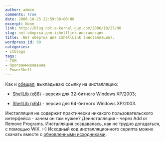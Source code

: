 ```yaml
---
author: admin
comments: true
date: 2006-10-25 22:59:38+00:00
excerpt: None
link: http://blog.not-a-kernel-guy.com/2006/10/25/90
slug: net-обертка-для-ishelllink-инсталляция
title: .NET обертка для IShellLink (инсталляция).
wordpress_id: 90
categories:
- itblogs
tags:
- COM
- Программирование
- PowerShell
---
```


Как и [обещал](http://blog.not-a-kernel-guy.com/2006/10/22/87), выкладываю ссылку на инсталляцию:




	
  * [ShellLib (x86)](http://blog.not-a-kernel-guy.com/wp-content/uploads/2006/10/ShellLib_x86.msi) - версия для 32-битного Windows XP/2003;

	
  * [ShellLib (x64)](http://blog.not-a-kernel-guy.com/wp-content/uploads/2006/10/ShellLib_x64.msi) - версия для 64-битного Windows XP/2003. 



Инсталляция не содержит практически никакого пользовательского интерфейса - зачем он там нужен? Деинсталляция – через Add or Remove Programs. Инсталляция создавалась, как не трудно догадаться, с помощью WiX. :-) Исходный код инсталляционного скрипта можно скачать вместе с [обновленными исходниками](http://blog.not-a-kernel-guy.com/wp-content/uploads/2006/10/ShellLib_src.zip).

